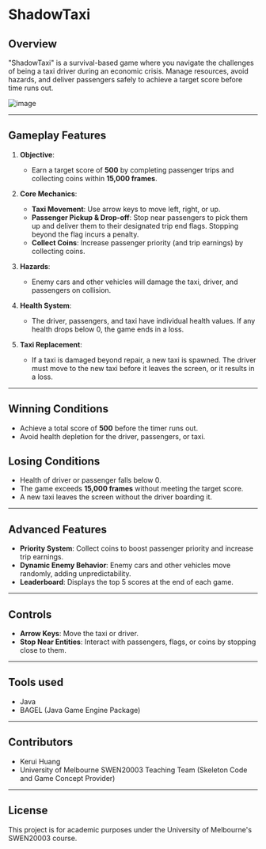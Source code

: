 # ShadowTaxi

## Overview
"ShadowTaxi" is a survival-based game where you navigate the challenges of being a taxi driver during an economic crisis. Manage resources, avoid hazards, and deliver passengers safely to achieve a target score before time runs out.

![image](https://github.com/user-attachments/assets/dad06346-aca2-4512-9c03-bfca0346c10c)

---

## Gameplay Features
1. **Objective**:  
   - Earn a target score of **500** by completing passenger trips and collecting coins within **15,000 frames**.  

2. **Core Mechanics**:  
   - **Taxi Movement**: Use arrow keys to move left, right, or up.  
   - **Passenger Pickup & Drop-off**: Stop near passengers to pick them up and deliver them to their designated trip end flags. Stopping beyond the flag incurs a penalty.  
   - **Collect Coins**: Increase passenger priority (and trip earnings) by collecting coins.  

3. **Hazards**:  
   - Enemy cars and other vehicles will damage the taxi, driver, and passengers on collision.  

4. **Health System**:  
   - The driver, passengers, and taxi have individual health values. If any health drops below 0, the game ends in a loss.  

5. **Taxi Replacement**:  
   - If a taxi is damaged beyond repair, a new taxi is spawned. The driver must move to the new taxi before it leaves the screen, or it results in a loss.  

---

## Winning Conditions
- Achieve a total score of **500** before the timer runs out.  
- Avoid health depletion for the driver, passengers, or taxi.  

## Losing Conditions
- Health of driver or passenger falls below 0.  
- The game exceeds **15,000 frames** without meeting the target score.  
- A new taxi leaves the screen without the driver boarding it.  

---

## Advanced Features
- **Priority System**: Collect coins to boost passenger priority and increase trip earnings.  
- **Dynamic Enemy Behavior**: Enemy cars and other vehicles move randomly, adding unpredictability.  
- **Leaderboard**: Displays the top 5 scores at the end of each game.  

---

## Controls
- **Arrow Keys**: Move the taxi or driver.  
- **Stop Near Entities**: Interact with passengers, flags, or coins by stopping close to them.  

---

## Tools used  
- Java
- BAGEL (Java Game Engine Package)
  
---

## Contributors
- Kerui Huang
- University of Melbourne SWEN20003 Teaching Team (Skeleton Code and Game Concept Provider)
  
---

## License
This project is for academic purposes under the University of Melbourne's SWEN20003 course.



